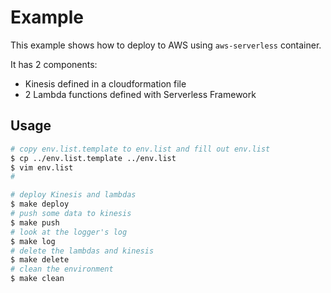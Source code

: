 Example
=======

This example shows how to deploy to AWS using `aws-serverless` container.

It has 2 components:

- Kinesis defined in a cloudformation file
- 2 Lambda functions defined with Serverless Framework

Usage
-----

```bash
# copy env.list.template to env.list and fill out env.list
$ cp ../env.list.template ../env.list
$ vim env.list
#

# deploy Kinesis and lambdas
$ make deploy
# push some data to kinesis
$ make push
# look at the logger's log
$ make log
# delete the lambdas and kinesis
$ make delete
# clean the environment
$ make clean
```